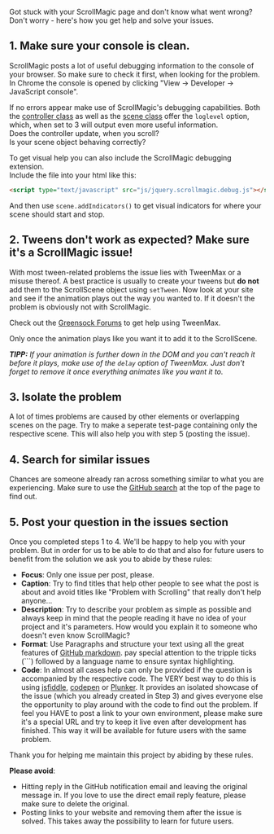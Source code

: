 Got stuck with your ScrollMagic page and don't know what went wrong?  
Don't worry - here's how you get help and solve your issues.

## 1. Make sure your console is clean.
ScrollMagic posts a lot of useful debugging information to the console of your browser.
So make sure to check it first, when looking for the problem.  
In Chrome the console is opened by clicking "View -> Developer -> JavaScript console".

If no errors appear make use of ScrollMagic's debugging capabilities.
Both the [controller class](http://janpaepke.github.io/ScrollMagic/docs/ScrollMagic.html#ScrollMagic) as well as the [scene class](http://janpaepke.github.io/ScrollMagic/docs/ScrollScene.html#ScrollScene) offer the `loglevel` option, which, when set to 3 will output even more useful information.  
Does the controller update, when you scroll?  
Is your scene object behaving correctly?

To get visual help you can also include the ScrollMagic debugging extension.  
Include the file into your html like this:
```html
<script type="text/javascript" src="js/jquery.scrollmagic.debug.js"></script>
```
And then use `scene.addIndicators()` to get visual indicators for where your scene should start and stop.

## 2. Tweens don't work as expected? Make sure it's a ScrollMagic issue!
With most tween-related problems the issue lies with TweenMax or a misuse thereof.
A best practice is usually to create your tweens but **do not** add them to the ScrollScene object using `setTween`.
Now look at your site and see if the animation plays out the way you wanted to.
If it doesn't the problem is obviously not with ScrollMagic.

Check out the [Greensock Forums](http://forums.greensock.com/forum/11-animation-tweening-js/) to get help using TweenMax.

Only once the animation plays like you want it to add it to the ScrollScene.

_**TIPP:** If your animation is further down in the DOM and you can't reach it before it plays, make use of the `delay` option of TweenMax. Just don't forget to remove it once everything animates like you want it to._


## 3. Isolate the problem
A lot of times problems are caused by other elements or overlapping scenes on the page. Try to make a seperate test-page containing only the respective scene. This will also help you with step 5 (posting the issue).

## 4. Search for similar issues
Chances are someone already ran across something similar to what you are experiencing.
Make sure to use the [GitHub search](https://github.com/janpaepke/ScrollMagic/search) at the top of the page to find out.

## 5. Post your question in the issues section
Once you completed steps 1 to 4. We'll be happy to help you with your problem.
But in order for us to be able to do that and also for future users to benefit from the solution we ask you to abide by these rules:
 - **Focus**: Only one issue per post, please.
 - **Caption**: Try to find titles that help other people to see what the post is about and avoid titles like "Problem with Scrolling" that really don't help anyone...
 - **Description**: Try to describe your problem as simple as possible and always keep in mind that the people reading it have no idea of your project and it's parameters. How would you explain it to someone who doesn't even know ScrollMagic?
 - **Format**: Use Paragraphs and structure your text using all the great features of [GitHub markdown](https://help.github.com/articles/github-flavored-markdown). pay special attention to the tripple ticks (```) followed by a language name to ensure syntax highlighting.
 - **Code**: In almost all cases help can only be provided if the question is accompanied by the respective code. The VERY best way to do this is using [jsfiddle](http://jsfiddle.net/), [codepen](http://codepen.io/) or [Plunker](http://plnkr.co/edit). It provides an isolated showcase of the issue (which you already created in Step 3) and gives everyone else the opportunity to play around with the code to find out the problem. If feel you HAVE to post a link to your own environment, please make sure it's a special URL and try to keep it live even after development has finished. This way it will be available for future users with the same problem.

Thank you for helping me maintain this project by abiding by these rules.

**Please avoid**:
- Hitting reply in the GitHub notification email and leaving the original message in. If you love to use the direct email reply feature, please make sure to delete the original.
- Posting links to your website and removing them after the issue is solved. This takes away the possibility to learn for future users.